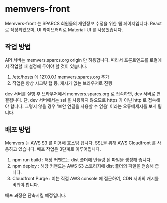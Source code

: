 # memvers-front
Memvers-front 는 SPARCS 회원들의 개인정보 수정을 위한 웹 페이지입니다. React 로 작성되었으며, UI 라이브러리로 Material-UI 를 사용했습니다.

## 작업 방법
API 서버는 memvers.sparcs.org origin 만 허용합니다. 따라서 프론트엔드를 로컬에서 작업할 때 설정해 두어야 할 것이 있습니다.

1. /etc/hosts 에 127.0.0.1 memvers.sparcs.org 추가
2. 작업은 항상 시크릿 탭 등, 캐시가 없는 브라우저로 진행

dev 서버를 실행 후 브라우저에서 memvers.sparcs.org 로 접속하면, dev 서버로 연결됩니다. 단, dev 서버에서는 ssl 을 사용하지 않으므로 https 가 아닌 http 로 접속해야 합니다. 그렇지 않을 경우 '보안 연결을 사용할 수 없음' 이라는 오류메세지를 보게 됩니다.

## 배포 방법
Memvers 는 AWS S3 를 이용해 호스팅 됩니다. SSL을 위해 AWS Cloudfront 를 사용하고 있습니다. 배포 작업은 3단계로 이루어집니다.
1. npm run build : 해당 커맨드는 dist 폴더에 번들링 된 파일을 생성해 줍니다.
2. npm deploy : 해당 커맨드는 AWS S3 스토리지에 dist 폴더의 파일을 전송해 줍니다.
3. Cloudfront Purge : 이는 직접 AWS console 에 접근하여, CDN 서버의 캐시를 비워야 합니다.

배포 과정은 단축시킬 예정입니다.
